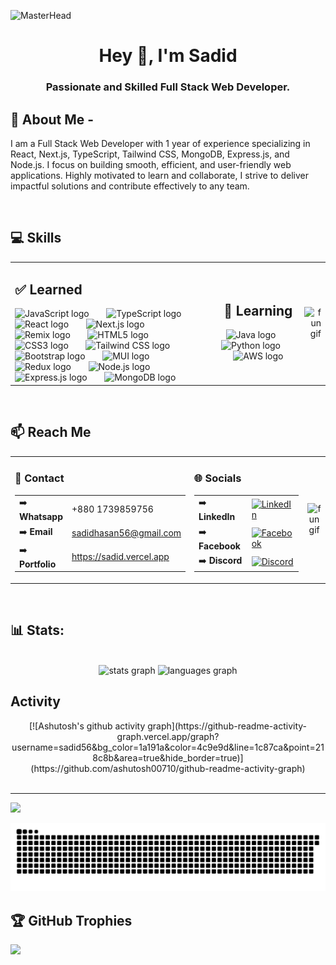 ![MasterHead](https://i.ibb.co/ynhm1M7/Blue-Black-Modern-Technology-Linked-In-Banner.png...)
<h1 align="center">Hey 👋, I'm Sadid</h1>

<h3 align="center">Passionate and Skilled Full Stack Web Developer.</h3>

## 💫 About Me -

I am a Full Stack Web Developer with 1 year of experience specializing in React, Next.js, TypeScript, Tailwind CSS, MongoDB, Express.js, and Node.js. I focus on building smooth, efficient, and user-friendly web applications. Highly motivated to learn and collaborate, I strive to deliver impactful solutions and contribute effectively to any team.

<br>


## 💻 Skills
<table>
  <tr>
    <!-- Left Column -->
    <td>
      <h2>✅ Learned</h2>
      <div align="left">
        <img src="https://cdn.jsdelivr.net/gh/devicons/devicon/icons/javascript/javascript-original.svg" height="40" alt="JavaScript logo" />
        <img width="20" />
        <img src="https://cdn.jsdelivr.net/gh/devicons/devicon/icons/typescript/typescript-original.svg" height="40" alt="TypeScript logo" />
        <img width="20" />
        <img src="https://cdn.jsdelivr.net/gh/devicons/devicon/icons/react/react-original.svg" height="40" alt="React logo" />
        <img width="20" />
        <img src="https://sadid.vercel.app/_next/image?url=https%3A%2F%2Fi.ibb.co%2FKLWYXRT%2Fnext-js-icon-logo-EE302-D5-DBD-seeklogo-com.png&w=256&q=100" height="40" alt="Next.js logo" />
        <img width="20" />
        <img src="https://i.ibb.co.com/NnSJD62/images.jpg" height="40" alt="Remix logo" />
        <img width="20" />
        <img src="https://cdn.jsdelivr.net/gh/devicons/devicon/icons/html5/html5-original.svg" height="40" alt="HTML5 logo" />
        <img width="20" />
        <img src="https://cdn.jsdelivr.net/gh/devicons/devicon/icons/css3/css3-original.svg" height="40" alt="CSS3 logo" />
        <img width="20" />
        <img src="https://i.ibb.co/hBmwFBs/tailwind-removebg-preview.png" height="40" alt="Tailwind CSS logo" />
        <img width="20" />
        <img src="https://cdn.jsdelivr.net/gh/devicons/devicon/icons/bootstrap/bootstrap-original.svg" height="40" alt="Bootstrap logo" />
        <img width="20" />
        <img src="https://i.ibb.co/8NjKgpc/bb13aeb51c54421a7a5540a7132895dc.png" height="40" alt="MUI logo" />
        <img width="20" />
        <img src="https://cdn.jsdelivr.net/gh/devicons/devicon/icons/redux/redux-original.svg" height="40" alt="Redux logo" />
        <img width="20" />
        <img src="https://cdn.jsdelivr.net/gh/devicons/devicon/icons/nodejs/nodejs-original.svg" height="40" alt="Node.js logo" />
        <img width="20" />
        <img src="https://cdn.jsdelivr.net/gh/devicons/devicon/icons/express/express-original.svg" height="40" alt="Express.js logo" />
        <img width="20" />
        <img src="https://cdn.jsdelivr.net/gh/devicons/devicon/icons/mongodb/mongodb-original.svg" height="40" alt="MongoDB logo" />
        <img width="20" />
      </div>
    </td>
    <td align="center">
     <h2>📖 Learning</h2>
    <div>
    <img src="https://cdn.jsdelivr.net/gh/devicons/devicon/icons/java/java-original.svg" height="40" alt="Java logo" />
        <img width="20" />
        <img src="https://cdn.jsdelivr.net/gh/devicons/devicon/icons/python/python-original.svg" height="40" alt="Python logo" />
        <img width="20" />
        <img src="https://i.ibb.co/HHkt8Q0/AWS-logo-png.jpg" height="40" alt="AWS logo" />
    </div>
    </td>
    <!-- Right Column -->
    <td align="right">
      <img align="center" width="160px" height="150" src="https://media.tenor.com/iviIq2uXz-kAAAAi/work-office.gif" alt="fun gif" />
    </td>
  </tr>
</table>


<br>

## 📫 Reach Me

<table align="center" style="width:100%;">
    <td style="width: 50%; vertical-align: top;">
      <h3>📲 Contact</h3>
      <table>
          <td>➡️ <strong>Whatsapp</strong></td>
          <td>+880 1739859756</td>
        <tr>
          <td>➡️ <strong>Email</strong></td>
          <td><a href="mailto:sadidhasan56@gmail.com">sadidhasan56@gmail.com</a></td>
        <tr>
          <td>➡️ <strong>Portfolio</strong></td>
          <td><a href="https://sadid.vercel.app">https://sadid.vercel.app</a></td>
      </table>
    </td>
    <td style="width: 50%; vertical-align: top;">
      <h3>🌐 Socials</h3>
      <table>
          <td>➡️ <strong>LinkedIn</strong></td>
          <td>
            <a href="https://www.linkedin.com/in/mr-sadid/">
              <img src="https://img.shields.io/badge/LinkedIn-%230077B5.svg?logo=linkedin&logoColor=white" alt="LinkedIn">
            </a>
          </td>
        </tr>
          <td>➡️ <strong>Facebook</strong></td>
          <td>
            <a href="https://www.facebook.com/sadidhasan.hasan.5">
              <img src="https://img.shields.io/badge/Facebook-%231877F2.svg?logo=Facebook&logoColor=white" alt="Facebook">
            </a>
          </td>
        </tr>
          <td>➡️ <strong>Discord</strong></td>
          <td>
            <a href="https://discord.com/users/1151169623149002752/">
              <img src="https://img.shields.io/badge/Discord-%237289DA.svg?logo=discord&logoColor=white" alt="Discord">
            </a>
          </td>
      </table>
    </td>
   <td align="center">
      <img align="center" width="240px" height="150" src="https://resetfest.com/wp-content/uploads/2019/07/Cover-Gif-social-media-and-parenting-1000x600.gif" alt="fun gif" />
    </td>
</table>



<br>

## 📊 Stats:
<br>

<!-- Add a container div with flexbox styles -->

<div align="center">
  <img src="https://github-readme-stats.vercel.app/api?username=maurodesouza&hide_title=false&hide_rank=false&show_icons=true&include_all_commits=true&count_private=true&disable_animations=false&theme=dracula&locale=en&hide_border=false" height="150" alt="stats graph"  />
  <img src="https://github-readme-stats.vercel.app/api/top-langs?username=maurodesouza&locale=en&hide_title=false&layout=compact&card_width=320&langs_count=5&theme=dracula&hide_border=false" height="150" alt="languages graph"  />
</div>

## Activity
<div align="center">
  [![Ashutosh's github activity graph](https://github-readme-activity-graph.vercel.app/graph?username=sadid56&bg_color=1a191a&color=4c9e9d&line=1c87ca&point=218c8b&area=true&hide_border=true)](https://github.com/ashutosh00710/github-readme-activity-graph)
</div>


<!-- # 🔭 My currently projects

## project name: DrivePulse | Online file sharing | team project

### ⚙️Technologies:

- Next.js, TypeScript, tailwindcss, mongoose, ExpressJs, node.js, firebase storage, socket.io, JWT etc.

### 📝Description:

- This is a online file sharing website and user friendly UI design. Authentication user can upload his/her file and share this file in real-time. User can create folder and upload any file inside this folder and this is a nasted route like google drive. User can add conversation and collaborate with real-time chat.

### 👇Links:

- [client github link](https://github.com/Binary-Masters/DrivePulse-Client)
- [server github link](https://github.com/Binary-Masters/DrivePulse-Server)
- [live link](https://drive-pulse-client.vercel.app/)

## project name: Free Time | Social media

### ⚙️Technologies:

- React, tailwindcss, mongoDB, firebase, ExpressJs, socket.io etc.

### 📝Description:

- This is a MERN website and i use JWT token to secure APIs. You can bids now any jobs and add to your jobs, you see your total add jobs.

### 👇Links:

- [client github link](https://github.com/sadid56/worker_client_side)
- [server github link](https://github.com/sadid56/worker_server_side)
- [live link](https://assignment-11-96d26.web.app/)

## project name: Electronics products

### ⚙️Technologies:

- react, mongoDB, ExpressJs

### 📝Description:

- This is a Simple MERN website, never secure a APIs, anyone add product and anyone delete product see any products.

### 👇Links:

- [client github link](https://github.com/sadid56/fitness-tracker_client_side)
- [server github link](https://github.com/sadid56/fitness-tracker_server_side)
- [live link](https://assignment-12-6812f.web.app/) -->
<br>
<hr>

[![](https://visitcount.itsvg.in/api?id=sadid56&icon=0&color=0)](https://visitcount.itsvg.in)

<picture>
  <source media="(prefers-color-scheme: dark)" srcset="https://raw.githubusercontent.com/sadid56/sadid56/output/github-snake-dark.svg" />
  <source media="(prefers-color-scheme: light)" srcset="https://raw.githubusercontent.com/sadid56/sadid56/output/github-snake.svg" />
  <img alt="github-snake" src="https://raw.githubusercontent.com/sadid56/sadid56/output/github-snake.svg" />
</picture>

## 🏆 GitHub Trophies

![](https://github-profile-trophy.vercel.app/?username=sadid56&theme=radical&no-frame=false&no-bg=true&margin-w=4)

